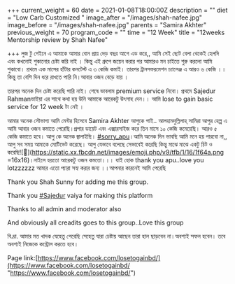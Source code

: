 +++
current_weight = 60
date = 2021-01-08T18:00:00Z
description = ""
diet = "Low Carb Customized "
image_after = "/images/shah-nafee.jpg"
image_before = "/images/shah-nafee.jpg"
parents = "Samira Akhter"
previous_weight = 70
program_code = ""
time = "12 Week"
title = "12weeks Mentorship review by Shah Nafee"

+++
লুজ টু গেইনে এ আমাকে আমার বোন প্রায় দেড় বছর আগে এড করে,, আমি সেই ছোট বেলা থেকেই হেলদি এবং কখনোই শুকানোর চেষ্টা করি নাই । কিন্তু এই গ্রুপে জয়েন করার পর আমারও মন চাইতে শুরু করলো আমি শুকাবো। প্রথমে এক মাসের হাঁটার কনটেস্ট এ ৩ কেজি কমাই। তারপর ট্রানসফরমেশন চ্যালেঞ্জ এ আরও ৬ কেজি ।। কিন্তু তা বেশি দিন ধরে রাখতে পারি নি।আবার ওজন বেড়ে যায় ।

তারপর অনেক দিন চেষ্টা করেছি পারি নাই। শেষে ভাবলাম premium service নিবো। প্রথমে Sajedur Rahmanভাইয়া এর সাথে কথা হয় উনি আমাকে আরেকটু উৎসাহ দেন।। আমি lose to gain basic service for 12 week টা নেই ।

আমার অনেক সৌভাগ্য আমি মেন্টর হিসেবে Samira Akhter আপুকে পাই.. আলহামদুল্লিলাহ্ সামিরা আপুর হেল্প এ আমি আবার ওজন কমাতে পেরেছি।প্রপার ডায়েট এবং এক্সারসাইজ করে তিন মাসে ১০ কেজি কমেয়েছি। আরও ৫ কেজি কমাতে হবে। আপু কে অনেক জ্বালাইছি। [#sorry_apu](https://www.facebook.com/hashtag/sorry_apu?__eep__=6&__cft__\[0\]=AZXSXcYr6M4QEzNfJzsEDb2LASHCtOxX4sCAecM7pLtIQM2b23b9Px1vjQ2_J8vhjPSf3DcGx5cyXfkdRwflRHrj-1NxN1Jy2VmjZPb51WAoG8z-7HDm4qip1db_otujAT66D8f0VFbdmY0YThAverI8ph_XSer0nQ8FQ5-bC1SjYmScD8eiG-mwfz55qTdZvCQ&__tn__=*NK-R)।আমি অনেক দিন ভাবছি আমি মনে হয় পারবো না,, আপু সব সময় আমাকে মোটিভেট করেছে। আপু যেভাবে বলেছে সেভাবেই করেছি কিন্তু মাঝে মাঝে একটু চিট ও করেছি![🙊](https://static.xx.fbcdn.net/images/emoji.php/v9/tfb/1/16/1f64a.png =16x16)।নাইলে হয়তো আরেকটু ওজন কমতো।।। যাই হোক thank you apu..love you lotzzzzzz আমার এতো প্যারা সহ্য করার জন্য ।।আপনার কারনেই আমি পেরেছি

Thank you Shah Sunny for adding me this group.

Thank you [#Sajedur](https://www.facebook.com/hashtag/sajedur?__eep__=6&__cft__\[0\]=AZXSXcYr6M4QEzNfJzsEDb2LASHCtOxX4sCAecM7pLtIQM2b23b9Px1vjQ2_J8vhjPSf3DcGx5cyXfkdRwflRHrj-1NxN1Jy2VmjZPb51WAoG8z-7HDm4qip1db_otujAT66D8f0VFbdmY0YThAverI8ph_XSer0nQ8FQ5-bC1SjYmScD8eiG-mwfz55qTdZvCQ&__tn__=*NK-R) vaiya for making this platform

Thanks to all admin and moderator also

And obviously all creadits goes to this group..Love this group

বি.দ্রা. আমার মত খাদক যেহেতু পেরেছি সেহেতু যারা চেষ্টায় আছেন তারা হাল ছাড়বেন না।অবশ্যই সফল হবেন। তবে অবশ্যই নিজেকে কন্ট্রোল করতে হবে।

Page link:[https://www.facebook.com/losetogainbd/](https://www.facebook.com/losetogainbd/ "https://www.facebook.com/losetogainbd/")